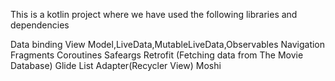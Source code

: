 This is a kotlin project where we have used the following libraries and dependencies

Data binding
View Model,LiveData,MutableLiveData,Observables
Navigation
Fragments
Coroutines
Safeargs
Retrofit (Fetching data from The Movie Database)
Glide
List Adapter(Recycler View)
Moshi

